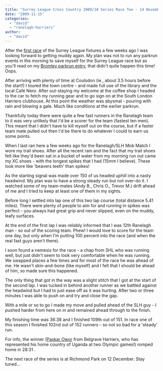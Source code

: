 ```yaml
---
title: "Surrey League Cross Country 2009/10 Series Race Two - 14 November 2009"
date: "2009-11-15"
categories: 
  - "david"
  - "ranelagh-harriers"
author: 
  - "david"
---
```


After the [first race](/2009/10/surrey-league-cross-country-200910-series-race-one-10-october-2009/) of the Surrey League fixtures a few weeks ago I was looking forward to getting muddy again. My plan was not to run any parkrun events in the morning to save myself for the Surrey League race but as you'll read on my [Bromley parkrun entry](/2009/11/bromley-parkrun-14-november-2009/), that didn't quite happen this time! Oops.

After arriving with plenty of time at Coulsdon (ie., about 3.5 hours before the start!) I toured the town centre - and made full use of the library and the local Caf&eacute; Nero. After out-staying my welcome at the coffee shop I headed to the car to fetch my running gear and to go sign on at the South London Harriers clubhouse. At this point the weather was abysmal - pouring with rain and blowing a gale. Much like conditions at the earlier parkrun.

Thankfully today there were quite a few fast runners in the Ranelagh team to it was very unlikely that I'd be a scorer for the team (fastest ten men). This meant that I didn't have to kill myself out on the course, but if a faster team mate pulled out then I'd be there to do whatever I could to earn us some points.

When I last ran here a few weeks ago for the Ranelagh/SLH Mob Match I wore my trail shoes. After all the recent rain and the fact that my trail shoes felt like they'd been sat in a bucket of water from my morning run out came my XC shoes - with the longest spikes that I had (15mm I believe). These look more like 'beavers teeth' than spikes!

As the starting signal was made over 150 of us headed uphill into a nasty headwind. My plan was to have a strong steady run but not over-do it. I watched some of my team-mates (Andy B., Chris O., Trevor M.) drift ahead of me and I tried to keep at least one of them in my sights.

Before long I settled into lap one of this two lap course (total distance 5.41 miles). There were plenty of people to aim for and running in spikes was perfect - you always had great grip and never slipped, even on the muddy, leafy surfaces.

At the end of the first lap I was reliably informed that I was 12th Ranelagh man - so out of the scoring team. Phew! I would love to score for the team one day, but only when I'm putting 100 percent into the race (and when the real fast guys aren't there).

I soon found a nemesis for the race - a chap from SHL who was running well, but just didn't seem to look very comfortable when he was running. We swapped places a few times and for most of the race he was ahead of me. He wasn't skin-and-bone (like myself) and I felt that I should be ahead of him, so made sure this happened.

The only thing that got in the way was a slight stitch that I got at the start of the second lap. I was tucked in behind another runner as we battled against the headwind but I had to just ease off as it was hurting. After two or three minutes I was able to push on and try and close the gap.

With a mile or so to go I made my move and pulled ahead of the SLH guy - I pushed harder from here on in and remained ahead through to the finish.

My finishing time was 36:38 and I finished 109th out of 151. In race one of this season I finished 102nd out of 152 runners - so not so bad for a 'steady' run.

For info, the winner ([Paskar Owor](http://www.iaaf.org/athletes/athlete=135223/BioPopUp.html) from Belgrave Harriers, who has represented his home country of Uganda at two Olympic games!) romped home in 28:31 .

The next race of the series is at Richmond Park on 12 December. Stay tuned...
